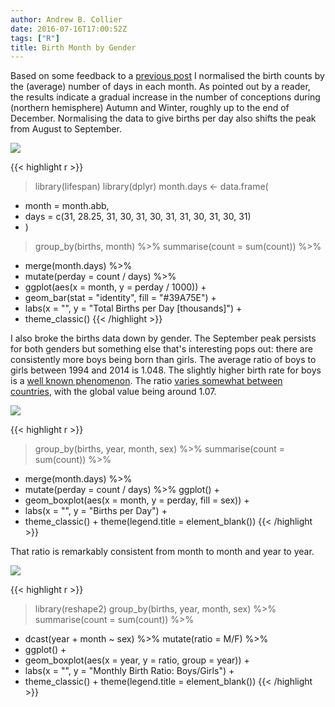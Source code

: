 ```yaml
---
author: Andrew B. Collier
date: 2016-07-16T17:00:52Z
tags: ["R"]
title: Birth Month by Gender
---
```


Based on some feedback to a [previous post](http://www.exegetic.biz/blog/2016/07/most-probable-birth-month/) I normalised the birth counts by the (average) number of days in each month. As pointed out by a reader, the results indicate a gradual increase in the number of conceptions during (northern hemisphere) Autumn and Winter, roughly up to the end of December. Normalising the data to give births per day also shifts the peak from August to September.

<!--more-->

<img src="/img/2016/07/births-per-day.png">

{{< highlight r >}}
> library(lifespan)
> library(dplyr)
> month.days <- data.frame(
+   month = month.abb,
+   days = c(31, 28.25, 31, 30, 31, 30, 31, 31, 30, 31, 30, 31)
+ )
> group_by(births, month) %>% summarise(count = sum(count)) %>%
+   merge(month.days) %>%
+   mutate(perday = count / days) %>%
+   ggplot(aes(x = month, y = perday / 1000)) +
+   geom_bar(stat = "identity", fill = "#39A75E") +
+   labs(x = "", y = "Total Births per Day [thousands]") +
+   theme_classic()
{{< /highlight >}}

I also broke the births data down by gender. The September peak persists for both genders but something else that's interesting pops out: there are consistently more boys being born than girls. The average ratio of boys to girls between 1994 and 2014 is 1.048. The slightly higher birth rate for boys is a [well known phenomenon](https://en.wikipedia.org/wiki/Human_sex_ratio). The ratio [varies somewhat between countries](https://en.wikipedia.org/wiki/List_of_countries_by_sex_ratio), with the global value being around 1.07.

<img src="/img/2016/07/births-boxplot.png">

{{< highlight r >}}
> group_by(births, year, month, sex) %>% summarise(count = sum(count)) %>%
+   merge(month.days) %>%
+   mutate(perday = count / days) %>% ggplot() +
+   geom_boxplot(aes(x = month, y = perday, fill = sex)) +
+   labs(x = "", y = "Births per Day") +
+   theme_classic() + theme(legend.title = element_blank())
{{< /highlight >}}

That ratio is remarkably consistent from month to month and year to year.

<img src="/img/2016/07/births-gender-ratio.png">

{{< highlight r >}}
> library(reshape2)
> group_by(births, year, month, sex) %>% summarise(count = sum(count)) %>%
+   dcast(year + month ~ sex) %>% mutate(ratio = M/F) %>%
+   ggplot() +
+   geom_boxplot(aes(x = year, y = ratio, group = year)) +
+   labs(x = "", y = "Monthly Birth Ratio: Boys/Girls") +
+   theme_classic() + theme(legend.title = element_blank())
{{< /highlight >}}